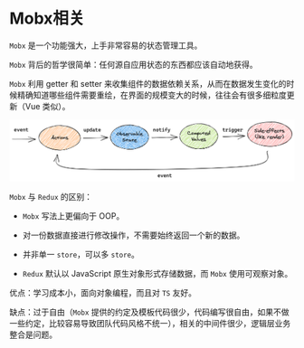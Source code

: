 # Mobx相关

`Mobx` 是一个功能强大，上手非常容易的状态管理工具。

`Mobx` 背后的哲学很简单：任何源自应用状态的东西都应该自动地获得。

`Mobx` 利用 getter 和 setter 来收集组件的数据依赖关系，从而在数据发生变化的时候精确知道哪些组件需要重绘，在界面的规模变大的时候，往往会有很多细粒度更新（Vue 类似）。

![mobx流程图](./img/mobx_process.png)

`Mobx` 与 `Redux` 的区别：

- `Mobx` 写法上更偏向于 OOP。

- 对一份数据直接进行修改操作，不需要始终返回一个新的数据。

- 并非单一 `store`，可以多 `store`。

- `Redux` 默认以 JavaScript 原生对象形式存储数据，而 `Mobx` 使用可观察对象。

优点：学习成本小，面向对象编程，而且对 `TS` 友好。

缺点：过于自由（`Mobx` 提供的约定及模板代码很少，代码编写很自由，如果不做一些约定，比较容易导致团队代码风格不统一），相关的中间件很少，逻辑层业务整合是问题。

